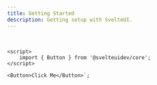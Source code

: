 ```yaml
---
title: Getting Started
description: Getting setup with SvelteUI.
---
```


<script>
    import Installation from "$lib/components/GettingStarted/Installation/Installation.svelte";
    import StartGuide from "$lib/components/GettingStarted/StartGuide/StartGuide.svelte";
</script>

<Installation />

<br />

<StartGuide />

```svelte|copy|title=index.svelte|lineNumbers
<script>
	import { Button } from '@svelteuidev/core';
</script>

<Button>Click Me</Button>`;
```
